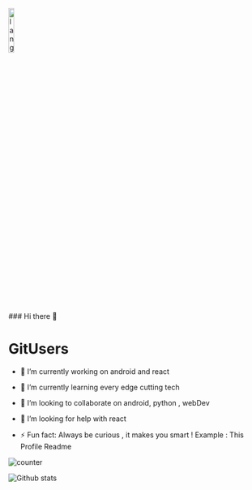 <p align="left"><img width=15%" src="https://github.com/alansmathew/alansmathew/raw/master/lang.gif" alt="lang image here" /></p>
### Hi there 👋 <h1>GitUsers</h1>


- 🔭 I’m currently working on android and react
- 🌱 I’m currently learning every edge cutting tech
- 👯 I’m looking to collaborate on android, python , webDev
- 🤔 I’m looking for help with react

- ⚡ Fun fact: Always be curious , it makes you smart ! Example : This Profile Readme

![counter](https://ensx7b3qc6tn5x9.m.pipedream.net)




![Github stats](https://github-readme-stats.vercel.app/api?username=SingAvi)



